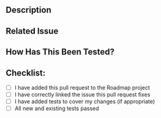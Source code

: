 ## Description

## Related Issue

## How Has This Been Tested?

## Checklist:

- [ ] I have added this pull request to the Roadmap project
- [ ] I have correctly linked the issue this pull request fixes
- [ ] I have added tests to cover my changes (if appropriate)
- [ ] All new and existing tests passed
